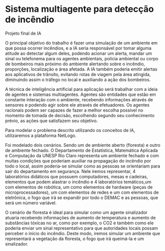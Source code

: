 # Sistema multiagente para detecção de incêndio
Projeto final de IA

O principal objetivo do trabalho é fazer uma simulação de um ambiente em que possa ocorrer incêndios, e a IA seria responsável por tomar alguma atitude ao detectar algum deles, podendo acionar um alerta, mandar um sinal ou telefonema para os agentes ambientais, polícia ambiental ou corpo de bombeiros mais próximo do ambiente alertando sobre o incêndio, proporções, localização e área afetada. A IA também poderia emitir alertas aos aplicativos de trânsito, evitando rotas de viagem pela área atingida, diminuindo assim o tráfego no local e auxiliando a ação dos bombeiros.

A técnica de inteligência artificial para aplicação será trabalhar com a ideia de agentes e sistemas multiagentes. Agentes são entidades que estão em constante interação com o ambiente, recebendo informações através de sensores e podendo agir sobre ele através de efetuadores. Os agentes racionais podem ser capazes de fazer a melhor escolha possível no momento de tomada de decisão, escolhendo segundo seu conhecimento prévio, as ações que satisfazem seu objetivo.

Para modelar o problema descrito utilizando os conceitos de IA, utilizaremos a plataforma NetLogo.

Foi modelado dois cenários. Sendo um de ambiente aberto (floresta) e outro de ambiente fechado.
O Departamento de Estatística, Matemática Aplicada e Computação da UNESP Rio Claro representa um ambiente fechado e com muitas condições que poderiam auxiliar na propagação do incêndio por todo o local, assim poderia-se simular como as pessoas se orientariam para sair do departamento em segurança. Nele iremos representar, 4 laboratórios didáticos que possuem computadores, mesas e cadeiras, elementos que podem alastrar o incêndio e 4 laboratórios temáticos,um com elementos de robótica, um como elementos de hardware (peças de microprocessadores), um com elementos de redes e um com elementos de eletrônica, o fogo que irá se expandir por todo o DEMAC e as pessoas, que será um número variável.

O cenário de floresta é ideal para simular como um agente sinalizador atuaria recebendo informações de aumento de temperatura e aumento de substâncias tóxicas no ar, como por exemplo, o CO2 e também como ele poderia enviar um sinal representativo para que autoridades locais possam perceber o início do incêndio. Deste modo, iremos simular um ambiente que representará a vegetação da floresta, o fogo que irá queimá-la e um sinalizador.
